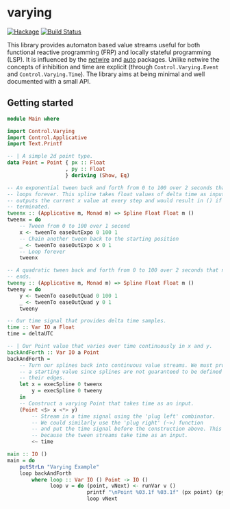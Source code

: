 # varying
[![Hackage](https://img.shields.io/hackage/v/varying.svg)](http://hackage.haskell.org/package/varying)
[![Build Status](https://travis-ci.org/schell/varying.svg)](https://travis-ci.org/schell/varying)

This library provides automaton based value streams useful for both functional
reactive programming (FRP) and locally stateful programming (LSP). It is 
influenced by the [netwire](http://hackage.haskell.org/package/netwire) and 
[auto](http://hackage.haskell.org/package/auto) packages. Unlike netwire the 
concepts of inhibition and time are explicit (through `Control.Varying.Event` 
and `Control.Varying.Time`). The library aims at being minimal and well 
documented with a small API.

## Getting started

```haskell
module Main where

import Control.Varying
import Control.Applicative
import Text.Printf

-- | A simple 2d point type.
data Point = Point { px :: Float
                   , py :: Float
                   } deriving (Show, Eq)

-- An exponential tween back and forth from 0 to 100 over 2 seconds that
-- loops forever. This spline takes float values of delta time as input,
-- outputs the current x value at every step and would result in () if it
-- terminated.
tweenx :: (Applicative m, Monad m) => Spline Float Float m ()
tweenx = do
    -- Tween from 0 to 100 over 1 second
    x <- tweenTo easeOutExpo 0 100 1
    -- Chain another tween back to the starting position
    _ <- tweenTo easeOutExpo x 0 1
    -- Loop forever
    tweenx

-- A quadratic tween back and forth from 0 to 100 over 2 seconds that never
-- ends.
tweeny :: (Applicative m, Monad m) => Spline Float Float m ()
tweeny = do
    y <- tweenTo easeOutQuad 0 100 1
    _ <- tweenTo easeOutQuad y 0 1
    tweeny

-- Our time signal that provides delta time samples.
time :: Var IO a Float
time = deltaUTC

-- | Our Point value that varies over time continuously in x and y.
backAndForth :: Var IO a Point
backAndForth =
    -- Turn our splines back into continuous value streams. We must provide
    -- a starting value since splines are not guaranteed to be defined at
    -- their edges.
    let x = execSpline 0 tweenx
        y = execSpline 0 tweeny
    in
    -- Construct a varying Point that takes time as an input.
    (Point <$> x <*> y)
        -- Stream in a time signal using the 'plug left' combinator.
        -- We could similarly use the 'plug right' (~>) function
        -- and put the time signal before the construction above. This is needed
        -- because the tween streams take time as an input.
        <~ time

main :: IO ()
main = do
    putStrLn "Varying Example"
    loop backAndForth
        where loop :: Var IO () Point -> IO ()
              loop v = do (point, vNext) <- runVar v ()
                          printf "\nPoint %03.1f %03.1f" (px point) (py point)
                          loop vNext
```

